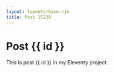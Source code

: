 ```yaml
---
layout: layouts/base.njk
title: Post 15238
---
```


# Post {{ id }}

This is post {{ id }} in my Eleventy project.
